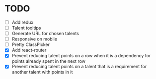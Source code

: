 # TODO

- [ ] Add redux
- [ ] Talent tooltips
- [ ] Generate URL for chosen talents
- [ ] Responsive on mobile
- [ ] Pretty ClassPicker
- [x] Add react-router
- [x] Prevent reducing talent points on a row when it is a dependency for points already spent in the next row
- [x] Prevent reducing talent points on a talent that is a requirement for another talent with points in it
